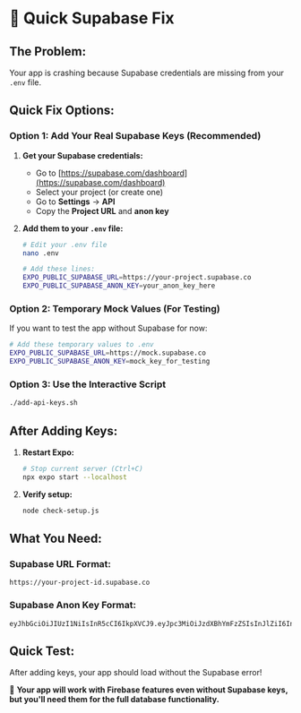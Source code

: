 # 🚨 Quick Supabase Fix

## **The Problem:**
Your app is crashing because Supabase credentials are missing from your `.env` file.

## **Quick Fix Options:**

### **Option 1: Add Your Real Supabase Keys (Recommended)**

1. **Get your Supabase credentials:**
   - Go to [https://supabase.com/dashboard](https://supabase.com/dashboard)
   - Select your project (or create one)
   - Go to **Settings** → **API**
   - Copy the **Project URL** and **anon key**

2. **Add them to your `.env` file:**
   ```bash
   # Edit your .env file
   nano .env
   
   # Add these lines:
   EXPO_PUBLIC_SUPABASE_URL=https://your-project.supabase.co
   EXPO_PUBLIC_SUPABASE_ANON_KEY=your_anon_key_here
   ```

### **Option 2: Temporary Mock Values (For Testing)**

If you want to test the app without Supabase for now:

```bash
# Add these temporary values to .env
EXPO_PUBLIC_SUPABASE_URL=https://mock.supabase.co
EXPO_PUBLIC_SUPABASE_ANON_KEY=mock_key_for_testing
```

### **Option 3: Use the Interactive Script**

```bash
./add-api-keys.sh
```

## **After Adding Keys:**

1. **Restart Expo:**
   ```bash
   # Stop current server (Ctrl+C)
   npx expo start --localhost
   ```

2. **Verify setup:**
   ```bash
   node check-setup.js
   ```

## **What You Need:**

### **Supabase URL Format:**
```
https://your-project-id.supabase.co
```

### **Supabase Anon Key Format:**
```
eyJhbGciOiJIUzI1NiIsInR5cCI6IkpXVCJ9.eyJpc3MiOiJzdXBhYmFzZSIsInJlZiI6InlvdXItcHJvamVjdCIsInJvbGUiOiJhbm9uIiwiaWF0IjoxNjQwOTk1MjAwLCJleHAiOjE5NTY1NzEyMDB9.your_signature_here
```

## **Quick Test:**

After adding keys, your app should load without the Supabase error!

🎯 **Your app will work with Firebase features even without Supabase keys, but you'll need them for the full database functionality.**


